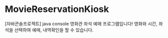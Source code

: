 # MovieReservationKiosk
[자바콘솔프로젝트] java console 영화관 좌석 예매 프로그램입니다! 영화와 시간, 좌석을 선택하여 예매, 내역확인을 할 수 있습니다.
